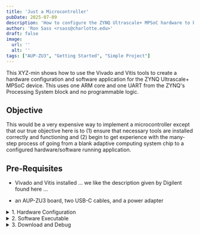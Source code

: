 ```yaml
---
title: 'Just a Microcontroller'
pubDate: 2025-07-09
description: 'How to configure the ZYNQ Ultrascale+ MPSoC hardware to be just a simple microcontroller and then create the (obligatory) "Hello, World!" software application.'
author: 'Ron Sass <rsass@charlotte.edu>'
draft: false
image:
  url: ''
  alt: ''
tags: ["AUP-ZU3", "Getting Started", "Simple Project"]
---
```


This XYZ-min shows how to use the Vivado and Vitis tools
to create a hardware configuration and software application
for the ZYNQ Ultrascale+ MPSoC device.  This uses one ARM
core and one UART from the ZYNQ's Processing System block
and no programmable logic.

## Objective

This would be a very expensive way to implement a microcontroller
except that our true objective here is to (1) ensure that
necessary tools are installed correctly and functioning and
(2) begin to get experience with the many-step process of
going from a blank adaptive computing system chip to a
configured hardware/software running application.

## Pre-Requisites

*   Vivado and Vitis installed ... we like the description
    given by Digilent found here ...

*   an AUP-ZU3 board, two USB-C cables, and a power adapter


<details>
<summary>1. Hardware Configuration</summary>
<div class="content">

something something something ... XSA

</div>
</details>


<details>
<summary>2. Software Executable</summary>
<div class="content">

something something something ... ELF

</div>
</details>

<details>
<summary>3. Download and Debug</summary>
<div class="content">

Connect - download - run or debug

</div>
</details>


